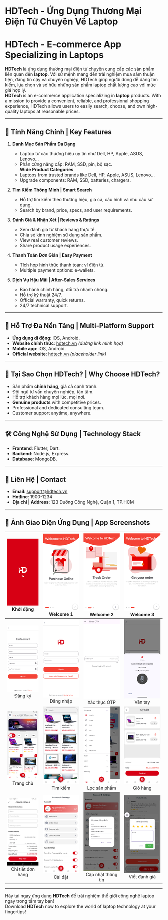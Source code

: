 # HDTech - Ứng Dụng Thương Mại Điện Tử Chuyên Về Laptop

# HDTech - E-commerce App Specializing in Laptops

**HDTech** là ứng dụng thương mại điện tử chuyên cung cấp các sản phẩm liên quan đến **laptop**. Với sứ mệnh mang đến trải nghiệm mua sắm thuận tiện, đáng tin cậy và chuyên nghiệp, HDTech giúp người dùng dễ dàng tìm kiếm, lựa chọn và sở hữu những sản phẩm laptop chất lượng cao với mức giá hợp lý.  
**HDTech** is an e-commerce application specializing in **laptop** products. With a mission to provide a convenient, reliable, and professional shopping experience, HDTech allows users to easily search, choose, and own high-quality laptops at reasonable prices.

---

## 🚀 Tính Năng Chính | Key Features

1. **Danh Mục Sản Phẩm Đa Dạng**

   - Laptop từ các thương hiệu uy tín như Dell, HP, Apple, ASUS, Lenovo...
   - Phần cứng nâng cấp: RAM, SSD, pin, bộ sạc.  
     **Wide Product Categories**
   - Laptops from trusted brands like Dell, HP, Apple, ASUS, Lenovo...
   - Upgrade components: RAM, SSD, batteries, chargers.

2. **Tìm Kiếm Thông Minh | Smart Search**

   - Hỗ trợ tìm kiếm theo thương hiệu, giá cả, cấu hình và nhu cầu sử dụng.
   - Search by brand, price, specs, and user requirements.

3. **Đánh Giá & Nhận Xét | Reviews & Ratings**

   - Xem đánh giá từ khách hàng thực tế.
   - Chia sẻ kinh nghiệm sử dụng sản phẩm.
   - View real customer reviews.
   - Share product usage experiences.

4. **Thanh Toán Đơn Giản | Easy Payment**

   - Tích hợp hình thức thanh toán: ví điện tử.
   - Multiple payment options: e-wallets.

5. **Dịch Vụ Hậu Mãi | After-Sales Services**
   - Bảo hành chính hãng, đổi trả nhanh chóng.
   - Hỗ trợ kỹ thuật 24/7.
   - Official warranty, quick returns.
   - 24/7 technical support.

---

## 📱 Hỗ Trợ Đa Nền Tảng | Multi-Platform Support

- **Ứng dụng di động**: iOS, Android.
- **Website chính thức**: [hdtech.vn](#) _(đường link minh họa)_
- **Mobile app**: iOS, Android.
- **Official website**: [hdtech.vn](#) _(placeholder link)_

---

## 🎯 Tại Sao Chọn HDTech? | Why Choose HDTech?

- Sản phẩm **chính hãng**, giá cả cạnh tranh.
- Đội ngũ tư vấn chuyên nghiệp, tận tâm.
- Hỗ trợ khách hàng mọi lúc, mọi nơi.
- **Genuine products** with competitive prices.
- Professional and dedicated consulting team.
- Customer support anytime, anywhere.

---

## 🛠 Công Nghệ Sử Dụng | Technology Stack

- **Frontend**: Flutter, Dart.
- **Backend**: Node.js, Express.
- **Database**: MongoDB.

---

## 📧 Liên Hệ | Contact

- **Email**: support@hdtech.vn
- **Hotline**: 1900-1234
- **Địa chỉ | Address**: 123 Đường Công Nghệ, Quận 1, TP.HCM

---

## 📸 Ảnh Giao Diện Ứng Dụng | App Screenshots

|         <img src="img/boot.png" width="200"/><br>Khởi động          |   <img src="img/wc1.png" width="200"/><br>Welcome 1   |          <img src="img/wc2.png" width="200"/><br>Welcome 2           |       <img src="img/wc3.png" width="200"/><br>Welcome 3        |
| :-----------------------------------------------------------------: | :---------------------------------------------------: | :------------------------------------------------------------------: | :------------------------------------------------------------: |
|         <img src="img/sign_up.png" width="200"/><br>Đăng ký         | <img src="img/sign_in.png" width="200"/><br>Đăng nhập |         <img src="img/otp.png" width="200"/><br>Xác thực OTP         |     <img src="img/finggerid.png" width="200"/><br>Vân tay      |
|         <img src="img/home.png" width="200"/><br>Trang chủ          |  <img src="img/search.png" width="200"/><br>Tìm kiếm  |         <img src="img/loc.png" width="200"/><br>Lọc sản phẩm         |       <img src="img/cart.png" width="200"/><br>Giỏ hàng        |
| <img src="img/order_details.png" width="200"/><br>Chi tiết đơn hàng | <img src="img/settings.png" width="200"/><br>Cài đặt  | <img src="img/upd_user_info.png" width="200"/><br>Cập nhật thông tin | <img src="img/write_review.png" width="200"/><br>Viết đánh giá |

---

Hãy tải ngay ứng dụng **HDTech** để trải nghiệm thế giới công nghệ laptop ngay trong tầm tay bạn!  
Download **HDTech** now to explore the world of laptop technology at your fingertips!
